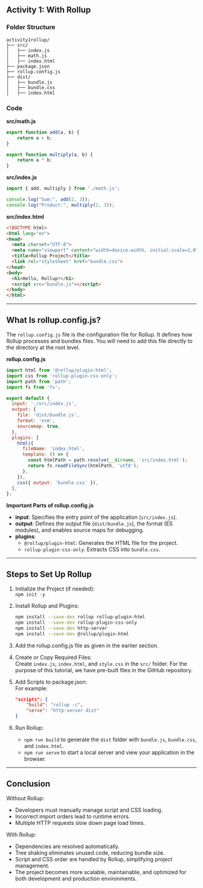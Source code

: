 
## Activity 1: With Rollup ##

### Folder Structure ###
```
activity1rollup/
├── src/
│   ├── index.js
│   ├── math.js
│   ├── index.html
├── package.json
├── rollup.config.js
├── dist/
│   ├── bundle.js
│   ├── bundle.css
│   ├── index.html
```

### Code ###

**src/math.js**
```javascript
export function add(a, b) {
    return a + b;
}

export function multiply(a, b) {
    return a * b;
}
```

**src/index.js**
```javascript
import { add, multiply } from './math.js';

console.log("Sum:", add(2, 3));
console.log("Product:", multiply(2, 3));
```

**src/index.html**
```html
<!DOCTYPE html>
<html lang="en">
<head>
  <meta charset="UTF-8">
  <meta name="viewport" content="width=device-width, initial-scale=1.0">
  <title>Rollup Project</title>
  <link rel="stylesheet" href="bundle.css">
</head>
<body>
  <h1>Hello, Rollup!</h1>
  <script src="bundle.js"></script>
</body>
</html>
```

---

## What Is rollup.config.js? ##
The `rollup.config.js` file is the configuration file for Rollup. It defines how Rollup processes and bundles files. You will need to add this file directly to the directory at the root level.

**rollup.config.js**
```javascript
import html from '@rollup/plugin-html';
import css from 'rollup-plugin-css-only';
import path from 'path';
import fs from 'fs';

export default {
  input: './src/index.js',
  output: {
    file: 'dist/bundle.js',
    format: 'esm',
    sourcemap: true,
  },
  plugins: [
    html({
      fileName: 'index.html',
      template: () => {
        const htmlPath = path.resolve(__dirname, 'src/index.html');
        return fs.readFileSync(htmlPath, 'utf8');
      },
    }),
    css({ output: 'bundle.css' }),
  ],
};
```

**Important Parts of rollup.config.js**
- **input**: Specifies the entry point of the application (`src/index.js`).
- **output**: Defines the output file (`dist/bundle.js`), the format (ES modules), and enables source maps for debugging.
- **plugins**:  
  - `@rollup/plugin-html`: Generates the HTML file for the project.  
  - `rollup-plugin-css-only`: Extracts CSS into `bundle.css`.

---

## Steps to Set Up Rollup ##

1. Initialize the Project (if needed):  
   `npm init -y`

2. Install Rollup and Plugins:  
   ```bash
   npm install --save-dev rollup rollup-plugin-html 
   npm install --save-dev rollup-plugin-css-only
   npm install --save-dev http-server
   npm install --save-dev @rollup/plugin-html
   ```

3. Add the rollup.config.js file as given in the earlier section.

4. Create or Copy Required Files:  
   Create `index.js`, `index.html`, and `style.css` in the `src/` folder. For the purpose of this tutorial, we have pre-built files in the GitHub repository.

5. Add Scripts to package.json:  
   For example:  
   ```json
   "scripts": {
       "build": "rollup -c",
       "serve": "http-server dist"
   }
   ```

6. Run Rollup:  
   - `npm run build` to generate the `dist` folder with `bundle.js`, `bundle.css`, and `index.html`.
   - `npm run serve` to start a local server and view your application in the browser.

---
## Conclusion ##

Without Rollup:
- Developers must manually manage script and CSS loading.
- Incorrect import orders lead to runtime errors.
- Multiple HTTP requests slow down page load times.

With Rollup:
- Dependencies are resolved automatically.
- Tree shaking eliminates unused code, reducing bundle size.
- Script and CSS order are handled by Rollup, simplifying project management.
- The project becomes more scalable, maintainable, and optimized for both development and production environments.
